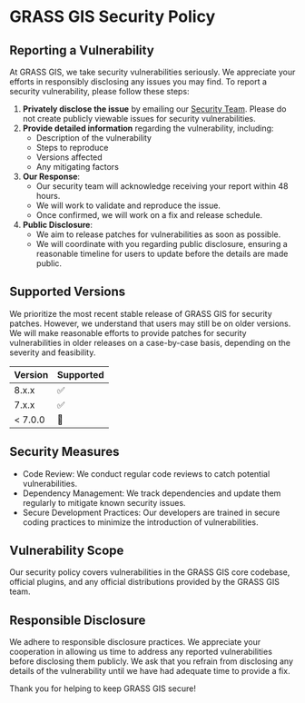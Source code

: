 # GRASS GIS Security Policy

## Reporting a Vulnerability
At GRASS GIS, we take security vulnerabilities seriously. We appreciate your efforts in responsibly disclosing any issues you may find. To report a security vulnerability, please follow these steps:
1. **Privately disclose the issue** by emailing our [Security Team](vpetras@ncsu.edu). Please do not create publicly viewable issues for security vulnerabilities.
2. **Provide detailed information** regarding the vulnerability, including: 
    - Description of the vulnerability
    - Steps to reproduce
    - Versions affected
    - Any mitigating factors
3. **Our Response**:
    - Our security team will acknowledge receiving your report within 48 hours.
    - We will work to validate and reproduce the issue.
    - Once confirmed, we will work on a fix and release schedule.
4. **Public Disclosure**:
    - We aim to release patches for vulnerabilities as soon as possible.
    - We will coordinate with you regarding public disclosure, ensuring a reasonable timeline for users to update before the details are made public.


## Supported Versions
We prioritize the most recent stable release of GRASS GIS for security patches. However, we understand that users may still be on older versions. We will make reasonable efforts to provide patches for security vulnerabilities in older releases on a case-by-case basis, depending on the severity and feasibility.

| Version | Supported |
| ------- | --------- |
| 8.x.x   | ✅        |
| 7.x.x   | ✅        |
| < 7.0.0 | 🔴        |


## Security Measures

- Code Review: We conduct regular code reviews to catch potential vulnerabilities.
- Dependency Management: We track dependencies and update them regularly to mitigate known security issues.
- Secure Development Practices: Our developers are trained in secure coding practices to minimize the introduction of vulnerabilities.


## Vulnerability Scope

Our security policy covers vulnerabilities in the GRASS GIS core codebase, official plugins, and any official distributions provided by the GRASS GIS team.

## Responsible Disclosure

We adhere to responsible disclosure practices. We appreciate your cooperation in allowing us time to address any reported vulnerabilities before disclosing them publicly. We ask that you refrain from disclosing any details of the vulnerability until we have had adequate time to provide a fix.

Thank you for helping to keep GRASS GIS secure!
